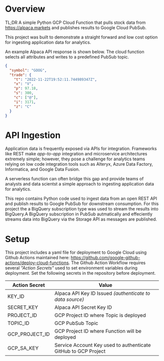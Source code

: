 # Overview

TL;DR
A simple Python GCP Cloud Function that pulls stock data from https://alpaca.markets and publishes results to Google Cloud PubSub.

This project was built to demonstrate a straight forward and low cost option for ingesting application data for analytics.

An example Alpaca API response is shown below. The cloud function selects all attributes and writes to a predefined PubSub topic.

```json
{
  "symbol": "GOOG",
  "trade": {
    "t": "2022-11-22T19:52:11.744989347Z",
    "x": "V",
    "p": 97.18,
    "s": 300,
    "c": ["@"],
    "i": 3171,
    "z": "C"
  }
}
```

# API Ingestion

Application data is frequently exposed via APIs for integration. Frameworks like REST make _app-to-app_ integration and microservice architectures extremely simple; however, they pose a challenge for analytics teams relying on low code integration tools such as Alteryx, Azure Data Factory, Informatica, and Google Data Fusion.

A serverless function can often bridge this gap and provide teams of analysts and data scientst a simple approach to ingesting application data for analytics.

This repo contains Python code used to ingest data from an open REST API and publish results to Google PubSub for downstream consumption. For this project the a BigQuery subscription type was used to stream the results into BigQuery.A BigQuery subscription in PubSub autmatically and effeciently streams data into BigQuery via the Storage API as messages are published.

# Setup

This project includes a yaml file for deployment to Google Cloud using Github Actions maintained here: https://github.com/google-github-actions/deploy-cloud-functions. The Github Action Workflow requires several _"Action Secrets"_ used to set environment variables during deployment. Set the following secrets in the repository before deployment.

| Action Secret  | Value                                                          |
| -------------- | -------------------------------------------------------------- |
| KEY_ID         | Alpaca API Key ID Issued _(authenticate to data source)_       |
| SECRET_KEY     | Alpaca API Secret Key ID                                       |
| PROJECT_ID     | GCP Project ID where Topic is deployed                         |
| TOPIC_ID       | GCP PubSub Topic                                               |
| GCP_PROJECT_ID | GCP Project ID where Function will be deployed                 |
| GCP_SA_KEY     | Service Account Key used to authenticate GitHub to GCP Project |
